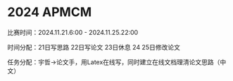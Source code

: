 # 2024 APMCM

比赛时间：2024.11.21.6:00 - 2024.11.25.22:00

时间分配：21日写思路 22日写论文 23日休息 24 25日修改论文

任务分配：宇哲->论文手，用Latex在线写，同时建立在线文档理清论文思路（中文）

